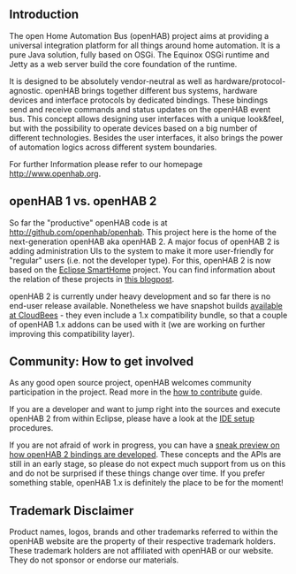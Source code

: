 ## Introduction

The open Home Automation Bus (openHAB) project aims at providing a universal integration platform for all things around home automation. It is a pure Java solution, fully based on OSGi. The Equinox OSGi runtime and Jetty as a web server build the core foundation of the runtime.

It is designed to be absolutely vendor-neutral as well as hardware/protocol-agnostic. openHAB brings together different bus systems, hardware devices and interface protocols by dedicated bindings. These bindings send and receive commands and status updates on the openHAB event bus. This concept allows designing user interfaces with a unique look&feel, but with the possibility to operate devices based on a big number of different technologies. Besides the user interfaces, it also brings the power of automation logics across different system boundaries.

For further Information please refer to our homepage http://www.openhab.org. 

## openHAB 1 vs. openHAB 2

So far the "productive" openHAB code is at http://github.com/openhab/openhab.
This project here is the home of the next-generation openHAB aka openHAB 2.
A major focus of openHAB 2 is adding administration UIs to the system to make it more user-friendly for "regular" users (i.e. not the developer type). For this, openHAB 2 is now based on the [Eclipse SmartHome](http://www.eclipse.org/smarthome) project. You can find information about the relation of these projects in [this blogpost](kaikreuzer.blogspot.de/2014/06/openhab-20-and-eclipse-smarthome.html).

openHAB 2 is currently under heavy development and so far there is no end-user release available. Nonetheless we have snapshot builds [available at CloudBees](https://openhab.ci.cloudbees.com/job/openHAB2/) - they even include a 1.x compatibility bundle, so that a couple of openHAB 1.x addons can be used with it (we are working on further improving this compatibility layer).

## Community: How to get involved

As any good open source project, openHAB welcomes community participation in the project. Read more in the [how to contribute](CONTRIBUTING.md) guide.

If you are a developer and want to jump right into the sources and execute openHAB 2 from within Eclipse, please have a look at the [IDE setup](docs/sources/development/ide.md) procedures.

If you are not afraid of work in progress, you can have a [sneak preview on how openHAB 2 bindings are developed](docs/sources/development/bindings.md). These concepts and the APIs are still in an early stage, so please do not expect much support from us on this and do not be surprised if these things change over time. If you prefer something stable, openHAB 1.x is definitely the place to be for the moment! 

## Trademark Disclaimer

Product names, logos, brands and other trademarks referred to within the openHAB website are the property of their respective trademark holders. These trademark holders are not affiliated with openHAB or our website. They do not sponsor or endorse our materials.
